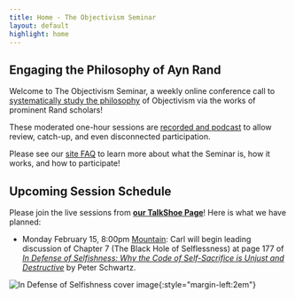 ```yaml
---
title: Home - The Objectivism Seminar
layout: default
highlight: home
---
```


Engaging the Philosophy of Ayn Rand
-----------------------------------
Welcome to The Objectivism Seminar, a weekly online conference call to
[systematically study the philosophy](/about "About the Objectivism Seminar")
of Objectivism via the works of prominent Rand scholars!

These moderated one-hour sessions are [recorded and podcast](/archives "Session Recording Archives")
to allow review, catch-up, and even disconnected participation.

Please see our [site FAQ](/faq "Frequently Asked Questions")
to learn more about what the Seminar is, how it works, and how to participate!

Upcoming Session Schedule
-------------------------
Please join the live sessions from
[**our TalkShoe Page**](http://www.talkshoe.com/talkshoe/web/talkCast.jsp?masterId=15215&amp;cmd=tc "The Objectivism Seminar at TalkShoe.com")!
Here is what we have planned:

* Monday February 15, 8:00pm
  [Mountain](http://wwp.greenwichmeantime.com/time-zone/usa/mountain-time/ "mountain time"):
  Carl will
  begin leading discussion of
  Chapter 7 (The Black Hole of Selflessness)
  at page 177
  of [_In Defense of Selfishness: Why the Code of Self-Sacrifice is Unjust
  and Destructive_](http://amzn.to/1GtD7Io "Amazon link") by Peter Schwartz.

![In Defense of Selfishness cover image](http://ecx.images-amazon.com/images/I/41Ub-Y3BEZL._SX327_BO1,204,203,200_.jpg){:style="margin-left:2em"}
